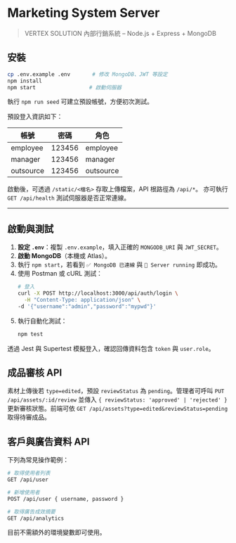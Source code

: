 # Marketing System Server

> VERTEX SOLUTION 內部行銷系統 – Node.js + Express + MongoDB

## 安裝
```bash
cp .env.example .env       # 修改 MongoDB、JWT 等設定
npm install
npm start                 # 啟動伺服器
```

執行 `npm run seed` 可建立預設帳號，方便初次測試。

預設登入資訊如下：

| 帳號 | 密碼  | 角色 |
|------|-------|------|
| employee  | 123456 | employee |
| manager   | 123456 | manager  |
| outsource | 123456 | outsource |

啟動後，可透過 `/static/<檔名>` 存取上傳檔案，API 根路徑為 `/api/*`。
亦可執行 `GET /api/health` 測試伺服器是否正常連線。

---

## 啟動與測試
1. **設定 `.env`**：複製 `.env.example`，填入正確的 `MONGODB_URI` 與 `JWT_SECRET`。
2. **啟動 MongoDB**（本機或 Atlas）。
3. 執行 `npm start`，若看到 `✅ MongoDB 已連線` 與 `🚀 Server running` 即成功。
4. 使用 Postman 或 cURL 測試：
   ```bash
   # 登入
   curl -X POST http://localhost:3000/api/auth/login \
     -H "Content-Type: application/json" \
   -d '{"username":"admin","password":"mypwd"}'
   ```
5. 執行自動化測試：
   ```bash
   npm test
   ```
透過 Jest 與 Supertest 模擬登入，確認回傳資料包含 `token` 與 `user.role`。

## 成品審核 API
素材上傳後若 `type=edited`，預設 `reviewStatus` 為 `pending`。管理者可呼叫
`PUT /api/assets/:id/review` 並傳入 `{ reviewStatus: 'approved' | 'rejected' }`
更新審核狀態。前端可依 `GET /api/assets?type=edited&reviewStatus=pending`
取得待審成品。


## 客戶與廣告資料 API
下列為常見操作範例：
```bash
# 取得使用者列表
GET /api/user

# 新增使用者
POST /api/user { username, password }

# 取得廣告成效摘要
GET /api/analytics
```
目前不需額外的環境變數即可使用。
